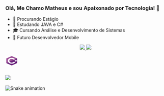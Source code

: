 ### Olá, Me Chamo Matheus e sou Apaixonado por Tecnologia! 👋

- 🔭 Procurando Estágio
- 🌱 Estudando JAVA e C#
- 🎓 Cursando Análise e Desenvolvimento de Sistemas
- 📱 Futuro Desenvolvedor Mobile

<div align="center">
  <a href="https://github.com/MatheusxxLm">
  <img height="180em" src="https://github-readme-stats.vercel.app/api?username=MatheusxxLm&show_icons=true&theme=dark&include_all_commits=true&count_private=true"/>
  <img height="180em" src="https://github-readme-stats.vercel.app/api/top-langs/?username=MatheusxxLm&layout=compact&langs_count=7&theme=dark"/>
</div>
</div>
<div style="display: inline_block"><br>
  <img align="center" alt="Rafa-Csharp" height="30" width="40" src="https://raw.githubusercontent.com/devicons/devicon/master/icons/csharp/csharp-original.svg">
</div>

##

<div> 
  
  <a href="https://www.linkedin.com/in/matheus-lucas-martins-9a8406213/" target="_blank"><img src="https://img.shields.io/badge/-LinkedIn-%230077B5?style=for-the-badge&logo=linkedin&logoColor=white" target="_blank"></a> 
 
![Snake animation](https://github.com/MatheusxxLm/MatheusxxLm/blob/output/github-contribution-grid-snake.svg)
 
</div>
